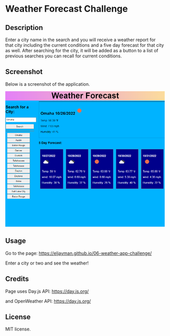 # Weather Forecast Challenge

## Description

Enter a city name in the search and you will receive a weather report for that city including the current conditions and a five day forecast for that city as well. After searching for the city, it will be added as a button to a list of previous searches you can recall for current conditions.

## Screenshot

Below is a screenshot of the application.

![Screenshot of application](./assets/weatherapp.png)

## Usage

Go to the page: https://eljayman.github.io/06-weather-app-challenge/

Enter a city or two and see the weather!

## Credits

Page uses Day.js API: https://day.js.org/

and OpenWeather API: https://day.js.org/

## License

MIT license.
